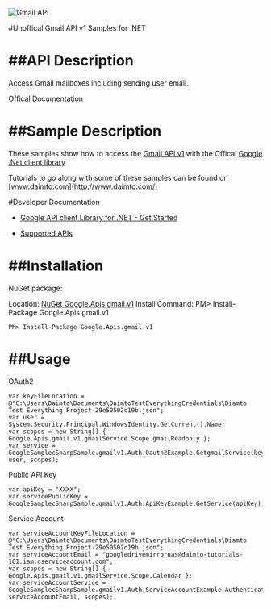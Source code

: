 ﻿![Gmail API](https://www.google.com/images/icons/product/googlemail-32.png)

#Unoffical Gmail API v1 Samples for .NET  

##API Description
=============

Access Gmail mailboxes including sending user email.

[Offical Documentation](https://developers.google.com/gmail/api/)

##Sample Description
=============

These samples show how to access the [Gmail API v1](https://developers.google.com/gmail/api/) with the Offical [Google .Net client library](https://github.com/google/google-api-dotnet-client)

Tutorials to go along with some of these samples can be found on [www.daimto.com](http://www.daimto.com/)

#Developer Documentation

* [Google API client Library for .NET - Get Started](https://developers.google.com/api-client-library/dotnet/get_started)

* [Supported APIs](https://developers.google.com/api-client-library/dotnet/apis/)

##Installation
=================================

NuGet package:

Location: [NuGet Google.Apis.gmail.v1](https://www.nuget.org/packages/Google.Apis.gmail.v1)
Install Command: PM>  Install-Package Google.Apis.gmail.v1

```
PM> Install-Package Google.Apis.gmail.v1
```

##Usage
=================================

OAuth2
```
var keyFileLocation = @"C:\Users\Daimto\Documents\DaimtoTestEverythingCredentials\Diamto Test Everything Project-29e50502c19b.json";
var user = System.Security.Principal.WindowsIdentity.GetCurrent().Name;
var scopes = new String[] { Google.Apis.gmail.v1.gmailService.Scope.gmailReadonly };
var service = GoogleSamplecSharpSample.gmailv1.Auth.Oauth2Example.GetgmailService(keyFileLocation, user, scopes);
```
Public API Key
```
var apiKey = "XXXX";
var servicePublicKey = GoogleSamplecSharpSample.gmailv1.Auth.ApiKeyExample.GetService(apiKey);
```
Service Account
```
var serviceAccountKeyFileLocation = @"C:\Users\Daimto\Documents\DaimtoTestEverythingCredentials\Diamto Test Everything Project-29e50502c19b.json";
var serviceAccountEmail = "googledrivemirrornas@daimto-tutorials-101.iam.gserviceaccount.com";
var scopes = new String[] { Google.Apis.gmail.v1.gmailService.Scope.Calendar };            
var serviceAccountService = GoogleSamplecSharpSample.gmailv1.Auth.ServiceAccountExample.AuthenticateServiceAccount(serviceAccountKeyFileLocation, serviceAccountEmail, scopes);
```
